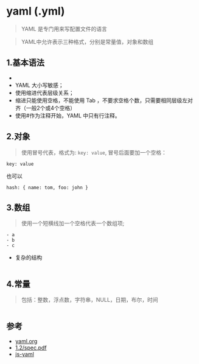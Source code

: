 # yaml (.yml)
>YAML 是专门用来写配置文件的语言

>YAML中允许表示三种格式，分别是常量值，对象和数组

## 1.基本语法
- 
- YAML 大小写敏感；
- 使用缩进代表层级关系；
- 缩进只能使用空格，不能使用 Tab ，不要求空格个数，只需要相同层级左对齐（一般2个或4个空格）
- 使用#作为注释开始，YAML 中只有行注释。


## 2.对象
>使用冒号代表，格式为: `key: value`, 冒号后面要加一个空格：

```
key: value
```

也可以

```
hash: { name: tom, foo: john }
```

## 3.数组

>使用一个短横线加一个空格代表一个数组项;

```
- a
- b
- c
```

- 复杂的结构

```
```


## 4.常量

>包括：整数，浮点数，字符串，NULL，日期，布尔，时间

```
```


## 参考
- [yaml.org](https://yaml.org/)
- [1.2/spec.pdf](https://yaml.org/spec/1.2/spec.pdf)
- [js-yaml](https://github.com/nodeca/js-yaml)
